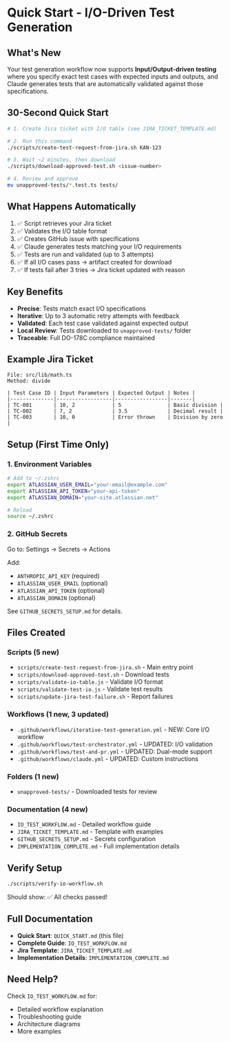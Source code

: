 # Quick Start - I/O-Driven Test Generation

## What's New

Your test generation workflow now supports **Input/Output-driven testing** where you specify exact test cases with expected inputs and outputs, and Claude generates tests that are automatically validated against those specifications.

## 30-Second Quick Start

```bash
# 1. Create Jira ticket with I/O table (see JIRA_TICKET_TEMPLATE.md)

# 2. Run this command
./scripts/create-test-request-from-jira.sh KAN-123

# 3. Wait ~2 minutes, then download
./scripts/download-approved-test.sh <issue-number>

# 4. Review and approve
mv unapproved-tests/*.test.ts tests/
```

## What Happens Automatically

1. ✅ Script retrieves your Jira ticket
2. ✅ Validates the I/O table format
3. ✅ Creates GitHub issue with specifications
4. ✅ Claude generates tests matching your I/O requirements
5. ✅ Tests are run and validated (up to 3 attempts)
6. ✅ If all I/O cases pass → artifact created for download
7. ✅ If tests fail after 3 tries → Jira ticket updated with reason

## Key Benefits

- **Precise**: Tests match exact I/O specifications
- **Iterative**: Up to 3 automatic retry attempts with feedback
- **Validated**: Each test case validated against expected output
- **Local Review**: Tests downloaded to `unapproved-tests/` folder
- **Traceable**: Full DO-178C compliance maintained

## Example Jira Ticket

```
File: src/lib/math.ts
Method: divide

| Test Case ID | Input Parameters | Expected Output | Notes |
|--------------|------------------|-----------------|-------|
| TC-001       | 10, 2            | 5               | Basic division |
| TC-002       | 7, 2             | 3.5             | Decimal result |
| TC-003       | 10, 0            | Error thrown    | Division by zero |
```

## Setup (First Time Only)

### 1. Environment Variables
```bash
# Add to ~/.zshrc
export ATLASSIAN_USER_EMAIL="your-email@example.com"
export ATLASSIAN_API_TOKEN="your-api-token"
export ATLASSIAN_DOMAIN="your-site.atlassian.net"

# Reload
source ~/.zshrc
```

### 2. GitHub Secrets
Go to: Settings → Secrets → Actions

Add:
- `ANTHROPIC_API_KEY` (required)
- `ATLASSIAN_USER_EMAIL` (optional)
- `ATLASSIAN_API_TOKEN` (optional)
- `ATLASSIAN_DOMAIN` (optional)

See `GITHUB_SECRETS_SETUP.md` for details.

## Files Created

### Scripts (5 new)
- `scripts/create-test-request-from-jira.sh` - Main entry point
- `scripts/download-approved-test.sh` - Download tests
- `scripts/validate-io-table.js` - Validate I/O format
- `scripts/validate-test-io.js` - Validate test results
- `scripts/update-jira-test-failure.sh` - Report failures

### Workflows (1 new, 3 updated)
- `.github/workflows/iterative-test-generation.yml` - NEW: Core I/O workflow
- `.github/workflows/test-orchestrator.yml` - UPDATED: I/O validation
- `.github/workflows/test-and-pr.yml` - UPDATED: Dual-mode support
- `.github/workflows/claude.yml` - UPDATED: Custom instructions

### Folders (1 new)
- `unapproved-tests/` - Downloaded tests for review

### Documentation (4 new)
- `IO_TEST_WORKFLOW.md` - Detailed workflow guide
- `JIRA_TICKET_TEMPLATE.md` - Template with examples
- `GITHUB_SECRETS_SETUP.md` - Secrets configuration
- `IMPLEMENTATION_COMPLETE.md` - Full implementation details

## Verify Setup

```bash
./scripts/verify-io-workflow.sh
```

Should show: ✅ All checks passed!

## Full Documentation

- **Quick Start**: `QUICK_START.md` (this file)
- **Complete Guide**: `IO_TEST_WORKFLOW.md`
- **Jira Template**: `JIRA_TICKET_TEMPLATE.md`
- **Implementation Details**: `IMPLEMENTATION_COMPLETE.md`

## Need Help?

Check `IO_TEST_WORKFLOW.md` for:
- Detailed workflow explanation
- Troubleshooting guide
- Architecture diagrams
- More examples


